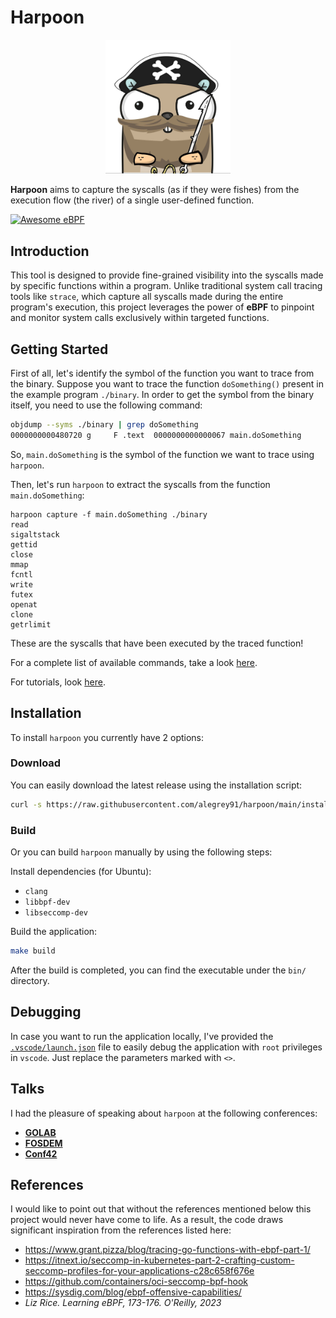 # Harpoon

<p align="center">
    <img src="harpoon.png" alt="gopher" width="200"/>
</p>

**Harpoon** aims to capture the syscalls (as if they were fishes) from the execution flow (the river) of a single user-defined function.

[![Awesome eBPF](https://awesome.re/badge.svg)](https://github.com/zoidyzoidzoid/awesome-ebpf?tab=readme-ov-file#security)

## Introduction

This tool is designed to provide fine-grained visibility into the syscalls made by specific functions within a program. Unlike traditional system call tracing tools like `strace`, which capture all syscalls made during the entire program's execution, this project leverages the power of **eBPF** to pinpoint and monitor system calls exclusively within targeted functions.

## Getting Started

First of all, let's identify the symbol of the function you want to trace from the binary. Suppose you want to trace the function `doSomething()` present in the example program `./binary`. In order to get the symbol from the binary itself, you need to use the following command:

```sh
objdump --syms ./binary | grep doSomething
0000000000480720 g     F .text  0000000000000067 main.doSomething
```

So, `main.doSomething` is the symbol of the function we want to trace using `harpoon`.

Then, let's run `harpoon` to extract the syscalls from the function `main.doSomething`:

```shell
harpoon capture -f main.doSomething ./binary
read
sigaltstack
gettid
close
mmap
fcntl
write
futex
openat
clone
getrlimit
```

These are the syscalls that have been executed by the traced function!

For a complete list of available commands, take a look [here](docs/commands.md).

For tutorials, look [here](docs/tutorials.md).

## Installation

To install `harpoon` you currently have 2 options:

### Download

You can easily download the latest release using the installation script:

```sh
curl -s https://raw.githubusercontent.com/alegrey91/harpoon/main/install | sudo sh
```

### Build

Or you can build `harpoon` manually by using the following steps:

Install dependencies (for Ubuntu):

* `clang`
* `libbpf-dev`
* `libseccomp-dev`

Build the application:

```sh
make build
```

After the build is completed, you can find the executable under the `bin/` directory.

## Debugging

In case you want to run the application locally, I've provided the [`.vscode/launch.json`](.vscode/launch.json) file to easily debug the application with `root` privileges in `vscode`. Just replace the parameters marked with `<>`.

## Talks

I had the pleasure of speaking about `harpoon` at the following conferences:
* [**GOLAB**](https://golab.io/talks/test-driven-hardening-crafting-seccomp-profiles-within-test-pipeline)
* [**FOSDEM**](https://fosdem.org/2024/schedule/event/fosdem-2024-1884-how-we-almost-secured-our-projects-by-writing-more-tests/)
* [**Conf42**](https://www.youtube.com/watch?v=Z8IHOTlG3pM)

## References

I would like to point out that without the references mentioned below this project would never have come to life.
As a result, the code draws significant inspiration from the references listed here:

* https://www.grant.pizza/blog/tracing-go-functions-with-ebpf-part-1/
* https://itnext.io/seccomp-in-kubernetes-part-2-crafting-custom-seccomp-profiles-for-your-applications-c28c658f676e
* https://github.com/containers/oci-seccomp-bpf-hook
* https://sysdig.com/blog/ebpf-offensive-capabilities/
* *Liz Rice. Learning eBPF, 173-176. O'Reilly, 2023*

